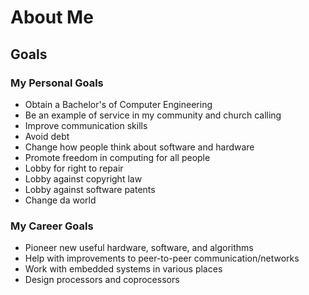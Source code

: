 # About Me

## Goals

### My Personal Goals
* Obtain a Bachelor's of Computer Engineering
* Be an example of service in my community and church calling
* Improve communication skills
* Avoid debt
* Change how people think about software and hardware
* Promote freedom in computing for all people
* Lobby for right to repair
* Lobby against copyright law
* Lobby against software patents
* Change da world

### My Career Goals
* Pioneer new useful hardware, software, and algorithms
* Help with improvements to peer-to-peer communication/networks
* Work with embedded systems in various places
* Design processors and coprocessors
